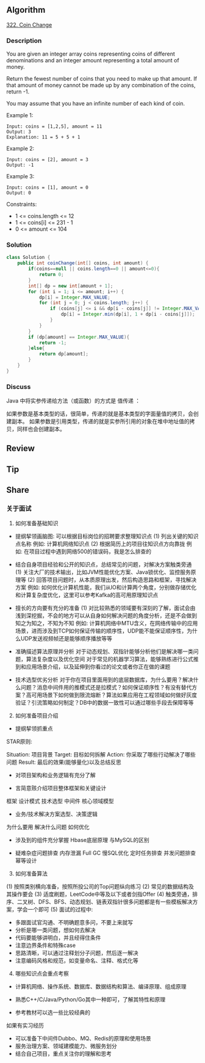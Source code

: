 ## Algorithm

[322. Coin Change](https://leetcode.com/problems/coin-change/)

### Description

You are given an integer array coins representing coins of different denominations and an integer amount representing a total amount of money.

Return the fewest number of coins that you need to make up that amount. If that amount of money cannot be made up by any combination of the coins, return -1.

You may assume that you have an infinite number of each kind of coin.

Example 1:

```
Input: coins = [1,2,5], amount = 11
Output: 3
Explanation: 11 = 5 + 5 + 1
```

Example 2:

```
Input: coins = [2], amount = 3
Output: -1
```

Example 3:

```
Input: coins = [1], amount = 0
Output: 0
```

Constraints:

- 1 <= coins.length <= 12
- 1 <= coins[i] <= 231 - 1
- 0 <= amount <= 104

### Solution

```java
class Solution {
    public int coinChange(int[] coins, int amount) {
        if(coins==null || coins.length==0 || amount<=0){
            return 0;
        }
        int[] dp = new int[amount + 1];
        for (int i = 1; i <= amount; i++) {
            dp[i] = Integer.MAX_VALUE;
            for (int j = 0; j < coins.length; j++) {
                if (coins[j] <= i && dp[i - coins[j]] != Integer.MAX_VALUE){
                    dp[i] = Integer.min(dp[i], 1 + dp[i - coins[j]]);
                }
            }
        }
        if (dp[amount] == Integer.MAX_VALUE){
            return -1;
        }else{
            return dp[amount];
        }
    }
}
```

### Discuss

Java 中将实参传递给方法（或函数）的方式是 值传递 ：

如果参数是基本类型的话，很简单，传递的就是基本类型的字面量值的拷贝，会创建副本。
如果参数是引用类型，传递的就是实参所引用的对象在堆中地址值的拷贝，同样也会创建副本。


## Review


## Tip


## Share

### 关于面试

1. 如何准备基础知识

- 提纲挈领画脑图: 可以根据目标岗位的招聘要求整理知识点
(1) 列出关键的知识点名称
例如: 计算机网络知识点
(2) 根据简历上的项目往知识点方向靠拢
例如: 在项目过程中遇到网络500的错误码，我是怎么排查的
- 结合自身项目经验和公开的知识点，总结常见的问题，对解决方案触类旁通
(1) 关注大厂的技术输出，比如JVM性能优化方案、Java锁优化、监控服务原理等
(2) 回答项目问题时，从本质原理出发，然后构造思路和框架，寻找解决方案
例如: 如何优化计算机性能，我们从IO和计算两个角度，分别做存储优化和计算复杂度优化，这里可以参考Kafka的高可用原理知识点
- 擅长的方向要有充分的准备
(1) 对比较熟悉的领域要有深刻的了解，面试会由浅到深挖掘，不会的地方可以从自身如何解决问题的角度分析，还是不会做到知之为知之，不知为不知
例如: 计算机网络中MTU含义，在网络传输中的应用场景，进而涉及到TCP如何保证传输的顺序性，UDP能不能保证顺序性，为什么UDP发送视频帧还是能够顺序播放等等

- 准确描述算法原理并分析
对于动态规划、双指针能够分析他们是解决哪一类问题，算法复杂度以及优化空间
对于常见的机器学习算法，能够熟练进行公式推到和应用场景介绍，以及延伸到你看过的论文或者你正在做的课题

- 技术选型优劣分析
对于你在项目里面用到的底层数据库，为什么要用？解决什么问题？消息中间件用的推模式还是拉模式？如何保证顺序性？有没有替代方案？高可用场景下如何做到限流熔断？算法如果应用在工程领域如何做好灰度验证？引流策略如何制定？DB中的数据一致性可以通过哪些手段去保障等等

2. 如何准备项目介绍

- 提纲挈领抓重点

STAR原则:

Situation: 项目背景
Target: 目标如何拆解
Action: 你采取了哪些行动解决了哪些问题
Result: 最后的效果(能够量化)以及总结反思

- 对项目架构和业务逻辑有充分了解

- 言简意赅介绍项目整体框架和关键设计

框架
设计模式
技术选型
中间件
核心领域模型

- 业务/技术解决方案选型、决策逻辑

为什么要用
解决什么问题
如何优化

- 涉及到的组件充分掌握
Hbase底层原理
与MySQL的区别

- 疑难杂症问题排查
内存泄漏
Full GC
慢SQL优化
定时任务排查
并发问题排查
幂等设计

3. 如何准备算法

(1) 按照类别横向准备，按照所投公司的Top问题纵向练习
(2) 常见的数据结构及其操作要会
(3) 适度刷题，LeetCode中等及以下或者剑指Offer
(4) 触类旁通，排序、二叉树、DFS、BFS、动态规划、链表双指针很多问题都是有一些模板解决方案，学会一个即可
(5) 面试的过程中:
- 多跟面试官沟通、不明确题意多问，不要上来就写
- 分析是哪一类问题，想如何去解决
- 代码要能够讲明白，并且经得住条件
- 注意边界条件和特殊case
- 思路清晰，可以通过注释划分子问题，然后逐一解决
- 注意编码风格和规范，如变量命名、注释、格式化等


4. 哪些知识点会重点考察

- 计算机网络、操作系统、数据库、数据结构和算法、编译原理、组成原理

- 熟悉C++/C/Java/Python/Go其中一种即可，了解其特性和原理

- 参考教材可以选一些比较经典的

如果有实习经历

- 可以准备下中间件Dubbo、MQ、Redis的原理和使用场景
- 服务治理方案、领域建模能力、微服务划分
- 结合自己项目，重点关注你的理解和思考
